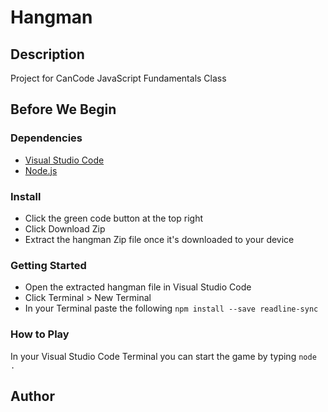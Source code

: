 # Hangman
## Description
Project for CanCode JavaScript Fundamentals Class
## Before We Begin
### Dependencies
- [Visual Studio Code](https://code.visualstudio.com/)
- [Node.js](https://nodejs.org/en/)
### Install
- Click the green code button at the top right
- Click Download Zip 
- Extract the hangman Zip file once it's downloaded to your device
### Getting Started
- Open the extracted hangman file in Visual Studio Code
- Click Terminal > New Terminal
- In your Terminal paste the following ```npm install --save readline-sync```
### How to Play
In your Visual Studio Code Terminal you can start the game by typing ```node .```
## Author